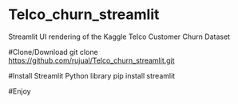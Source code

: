 # Telco_churn_streamlit
Streamlit UI rendering of the Kaggle Telco Customer Churn Dataset

#Clone/Download
git clone https://github.com/rujual/Telco_churn_streamlit.git

#Install Streamlit Python library
pip install streamlit

#Enjoy
